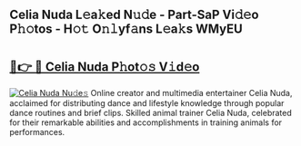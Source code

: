 ## Celia Nuda L𝚎a𝚔ed N𝚞𝚍e - Part-SaP Vi𝚍𝚎o P𝚑𝚘tos - H𝚘𝚝 O𝚗𝚕yf𝚊ns L𝚎a𝚔s WMyEU

# <h2><a href="http://kfe8h5n.oniu.top/?m=Celia+Nuda">🔗👉 🔴 Celia Nuda P𝚑ot𝚘𝚜 V𝚒d𝚎o</a></h2>

[![Celia Nuda Nu𝚍e𝚜](https://i.imgur.com/0qMVB7G.gif)](http://kfe8h5n.oniu.top/?m=Celia+Nuda)
Online creator and multimedia entertainer Celia Nuda, acclaimed for distributing dance and lifestyle knowledge through popular dance routines and brief clips. Skilled animal trainer Celia Nuda, celebrated for their remarkable abilities and accomplishments in training animals for performances.  
